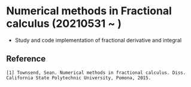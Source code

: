 # Numerical methods in Fractional calculus (20210531 ~ )
- Study and code implementation of fractional derivative and integral


## Reference
```
[1] Townsend, Sean. Numerical methods in fractional calculus. Diss. California State Polytechnic University, Pomona, 2015.
```
